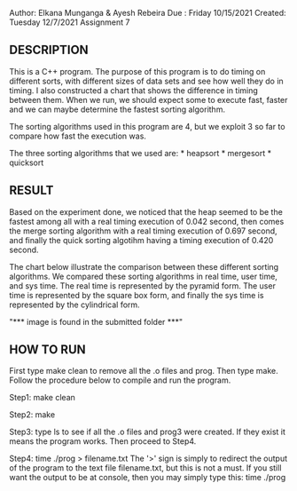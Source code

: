 Author: Elkana Munganga & Ayesh Rebeira
Due : Friday 10/15/2021 
Created: Tuesday 12/7/2021 
Assignment 7


DESCRIPTION
------------
This is a C++ program. The purpose of this program is to do timing on different sorts, with different sizes of data sets and see how well they do in timing. I also constructed a chart that shows the difference in timing between them. When we run, we should expect some to execute fast, faster and we can maybe determine the fastest sorting algorithm.

The sorting algorithms used in this program are 4, but we exploit 3 so far to compare how fast the execution was.

The three sorting algorithms that we used are:
    * heapsort
    * mergesort
    * quicksort

RESULT
-------
Based on the experiment done, we noticed that the heap seemed to be the fastest among all with a real timing execution of 0.042 second, then comes the merge sorting algorithm with a real timing execution of 0.697 second, and finally the quick sorting algotihm having a timing execution of 0.420 second.

The chart below illustrate the comparison between these different sorting algorithms. We compared these sorting algorithms in real time, user time, and sys time.
The real time is represented by the pyramid form. The user time is represented by the square box form, and finally the sys time is represented by the cylindrical form.

"*** image is found in the submitted folder ***"



HOW TO RUN
------------
First type make clean to remove all the .o files and prog. Then type make. Follow the procedure below to compile and run the program.

Step1: make clean

Step2: make

Step3: type ls to see if all the .o files and prog3 were created. If they exist it means the program works. Then proceed to Step4.

Step4: time ./prog > filename.txt
The '>' sign is simply to redirect the output of the program to the text file filename.txt, but this is not a must.
If you still want the output to be at console, then you may simply type this:
        time ./prog
